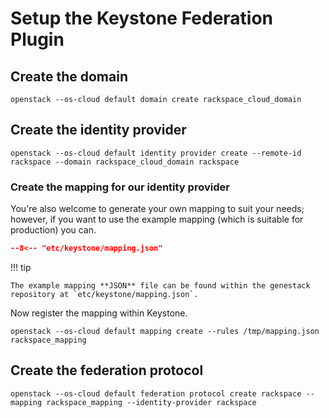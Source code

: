 # Setup the Keystone Federation Plugin

## Create the domain

``` shell
openstack --os-cloud default domain create rackspace_cloud_domain
```

## Create the identity provider

``` shell
openstack --os-cloud default identity provider create --remote-id rackspace --domain rackspace_cloud_domain rackspace
```

### Create the mapping for our identity provider

You're also welcome to generate your own mapping to suit your needs; however, if you want to use the example mapping (which is suitable for production) you can.

``` json
--8<-- "etc/keystone/mapping.json"
```

!!! tip

    The example mapping **JSON** file can be found within the genestack repository at `etc/keystone/mapping.json`.

Now register the mapping within Keystone.

``` shell
openstack --os-cloud default mapping create --rules /tmp/mapping.json rackspace_mapping
```

## Create the federation protocol

``` shell
openstack --os-cloud default federation protocol create rackspace --mapping rackspace_mapping --identity-provider rackspace
```
